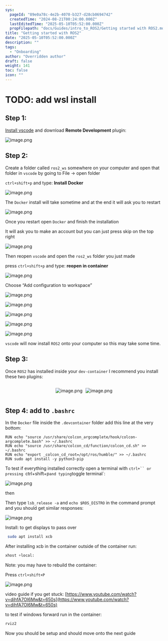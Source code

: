```yaml
---
sys:
  pageId: "89e0a78c-4e2b-4070-b327-d28cb0694742"
  createdTime: "2024-08-21T00:24:00.000Z"
  lastEditedTime: "2025-05-10T05:52:00.000Z"
  propFilepath: "docs/Guides/intro_to_ROS2/Getting started with ROS2.md"
title: "Getting started with ROS2"
date: "2025-05-10T05:52:00.000Z"
description: ""
tags:
  - "Onboarding"
author: "Overridden author"
draft: false
weight: 141
toc: false
icon: ""
---
```


# TODO: add wsl install

## Step 1:

[Install vscode](https://code.visualstudio.com/download) and download **Remote Development** plugin:

![image.png](https://prod-files-secure.s3.us-west-2.amazonaws.com/d518164a-d88e-44d1-a4ee-3adb3bd8bce0/efb52993-1881-4a40-b95e-6f020334f022/image.png?X-Amz-Algorithm=AWS4-HMAC-SHA256&X-Amz-Content-Sha256=UNSIGNED-PAYLOAD&X-Amz-Credential=ASIAZI2LB466UWZRZAKB%2F20250718%2Fus-west-2%2Fs3%2Faws4_request&X-Amz-Date=20250718T121738Z&X-Amz-Expires=3600&X-Amz-Security-Token=IQoJb3JpZ2luX2VjEHMaCXVzLXdlc3QtMiJGMEQCIBAkHYSKk0ZaZyz63fR9PpGNnE%2BeTbANcZH6nLOrMTs0AiA1F8x9exM992io9yqeMeM6kzScICIlfMhKinaGHfsrdyqIBAiM%2F%2F%2F%2F%2F%2F%2F%2F%2F%2F8BEAAaDDYzNzQyMzE4MzgwNSIMe2a%2BOtn%2F4Uhj9gvnKtwDjm2PjcmUMEgDAeWG1dPcVOUxEnFEYsfl9We%2B%2FFjTh0S2uJHu%2B2FuGk6I9pIF4Xokji%2BnfMu9GV2EPocGvKE%2FesT6wY9cnRuENF1VsMjrUrJUqga4IAgRRWvEZybJDlbK%2Fhy%2BKIC3uOWlv1H6m4dYUK8Sthck9mJmehVa4H9n6e2CWraiA3VShoK4OwRLfieOGgt57dOAmN60PTH1QtQ%2FEJe7Pfqcw7Cr7%2Fdjrtx4DxbDJyzgM6FFQ%2B%2B04CKXGpfcMKYgGKu5R30QZ6Wks1PH%2BezeIAYCATcHKd6ZFl5Xne9pnBrAQy%2B8%2BtIi3w4W3xEuUe2QFPnHGmEO%2F6r3QsBxnQkyxJ1sJrMDNi6HGzt%2FhkJMUIXj5L8ML8OHJ1HoQFGaEheAjMduCOYnPE7IemlY4%2B16qHB0JicAfaIntWzBNX85ovs8qCbQ%2Bzgnt%2FtD9mja8Rx2F3unPj6FyrszAn4r7K7Q3dX0tG83hPza3jMpakOpgVMDGR5K16JuhsVPvKMHO%2B4wNucAANB5Loy6o%2FgtVCenwCm339xK%2FTOGQsqPAfaZvOw11us5AEFy6FLPKzheOIlPAk%2BRApli1%2BIvqptoM2tmNTfy8V%2BJK1TCNNoVFy5AiJs8ouDwFq764Uswss%2FowwY6pgEohVilGNTiaFEURhyL4cpVxjltWBeJq3CMFlK7FO1VwYgVkIX0I%2F9217mimWFKsHqt5s09RA46X%2FbYgjh2W049Mkrx3kkd1bhExmrcYr%2FwS2KTmY%2FxNkbPKpF7Mm1AMVqDgdPUMNK81zvydQcapTWnyUJzGX9dT865xrDkxJm6zj9NEMuku1OR9bN23js9gdChg2Hd9aFRZr4Y%2Bvk98y7ANXKA4tS3&X-Amz-Signature=b3a4bc35b3597405cff5f57a49e751518c4562e9794a041e8d95a4a4372366a5&X-Amz-SignedHeaders=host&x-amz-checksum-mode=ENABLED&x-id=GetObject)

## Step 2:

Create a folder called `ros2_ws` somewhere on your computer and open that folder in `vscode` by going to File → open folder 

`ctrl+shift+p` and type: **Install Docker**

![image.png](https://prod-files-secure.s3.us-west-2.amazonaws.com/d518164a-d88e-44d1-a4ee-3adb3bd8bce0/2269dc0e-1cd5-47ff-bceb-c04ad9b2eab0/image.png?X-Amz-Algorithm=AWS4-HMAC-SHA256&X-Amz-Content-Sha256=UNSIGNED-PAYLOAD&X-Amz-Credential=ASIAZI2LB466UWZRZAKB%2F20250718%2Fus-west-2%2Fs3%2Faws4_request&X-Amz-Date=20250718T121738Z&X-Amz-Expires=3600&X-Amz-Security-Token=IQoJb3JpZ2luX2VjEHMaCXVzLXdlc3QtMiJGMEQCIBAkHYSKk0ZaZyz63fR9PpGNnE%2BeTbANcZH6nLOrMTs0AiA1F8x9exM992io9yqeMeM6kzScICIlfMhKinaGHfsrdyqIBAiM%2F%2F%2F%2F%2F%2F%2F%2F%2F%2F8BEAAaDDYzNzQyMzE4MzgwNSIMe2a%2BOtn%2F4Uhj9gvnKtwDjm2PjcmUMEgDAeWG1dPcVOUxEnFEYsfl9We%2B%2FFjTh0S2uJHu%2B2FuGk6I9pIF4Xokji%2BnfMu9GV2EPocGvKE%2FesT6wY9cnRuENF1VsMjrUrJUqga4IAgRRWvEZybJDlbK%2Fhy%2BKIC3uOWlv1H6m4dYUK8Sthck9mJmehVa4H9n6e2CWraiA3VShoK4OwRLfieOGgt57dOAmN60PTH1QtQ%2FEJe7Pfqcw7Cr7%2Fdjrtx4DxbDJyzgM6FFQ%2B%2B04CKXGpfcMKYgGKu5R30QZ6Wks1PH%2BezeIAYCATcHKd6ZFl5Xne9pnBrAQy%2B8%2BtIi3w4W3xEuUe2QFPnHGmEO%2F6r3QsBxnQkyxJ1sJrMDNi6HGzt%2FhkJMUIXj5L8ML8OHJ1HoQFGaEheAjMduCOYnPE7IemlY4%2B16qHB0JicAfaIntWzBNX85ovs8qCbQ%2Bzgnt%2FtD9mja8Rx2F3unPj6FyrszAn4r7K7Q3dX0tG83hPza3jMpakOpgVMDGR5K16JuhsVPvKMHO%2B4wNucAANB5Loy6o%2FgtVCenwCm339xK%2FTOGQsqPAfaZvOw11us5AEFy6FLPKzheOIlPAk%2BRApli1%2BIvqptoM2tmNTfy8V%2BJK1TCNNoVFy5AiJs8ouDwFq764Uswss%2FowwY6pgEohVilGNTiaFEURhyL4cpVxjltWBeJq3CMFlK7FO1VwYgVkIX0I%2F9217mimWFKsHqt5s09RA46X%2FbYgjh2W049Mkrx3kkd1bhExmrcYr%2FwS2KTmY%2FxNkbPKpF7Mm1AMVqDgdPUMNK81zvydQcapTWnyUJzGX9dT865xrDkxJm6zj9NEMuku1OR9bN23js9gdChg2Hd9aFRZr4Y%2Bvk98y7ANXKA4tS3&X-Amz-Signature=2b5883cfbb699a191ceb389de11da09a0b50729b421f62c7cb4f0bd8118637b8&X-Amz-SignedHeaders=host&x-amz-checksum-mode=ENABLED&x-id=GetObject)

The `Docker` install will take sometime and at the end it will ask you to restart

![image.png](https://prod-files-secure.s3.us-west-2.amazonaws.com/d518164a-d88e-44d1-a4ee-3adb3bd8bce0/ed233f78-be33-4b1f-b89c-9c346c0e961e/image.png?X-Amz-Algorithm=AWS4-HMAC-SHA256&X-Amz-Content-Sha256=UNSIGNED-PAYLOAD&X-Amz-Credential=ASIAZI2LB466UWZRZAKB%2F20250718%2Fus-west-2%2Fs3%2Faws4_request&X-Amz-Date=20250718T121738Z&X-Amz-Expires=3600&X-Amz-Security-Token=IQoJb3JpZ2luX2VjEHMaCXVzLXdlc3QtMiJGMEQCIBAkHYSKk0ZaZyz63fR9PpGNnE%2BeTbANcZH6nLOrMTs0AiA1F8x9exM992io9yqeMeM6kzScICIlfMhKinaGHfsrdyqIBAiM%2F%2F%2F%2F%2F%2F%2F%2F%2F%2F8BEAAaDDYzNzQyMzE4MzgwNSIMe2a%2BOtn%2F4Uhj9gvnKtwDjm2PjcmUMEgDAeWG1dPcVOUxEnFEYsfl9We%2B%2FFjTh0S2uJHu%2B2FuGk6I9pIF4Xokji%2BnfMu9GV2EPocGvKE%2FesT6wY9cnRuENF1VsMjrUrJUqga4IAgRRWvEZybJDlbK%2Fhy%2BKIC3uOWlv1H6m4dYUK8Sthck9mJmehVa4H9n6e2CWraiA3VShoK4OwRLfieOGgt57dOAmN60PTH1QtQ%2FEJe7Pfqcw7Cr7%2Fdjrtx4DxbDJyzgM6FFQ%2B%2B04CKXGpfcMKYgGKu5R30QZ6Wks1PH%2BezeIAYCATcHKd6ZFl5Xne9pnBrAQy%2B8%2BtIi3w4W3xEuUe2QFPnHGmEO%2F6r3QsBxnQkyxJ1sJrMDNi6HGzt%2FhkJMUIXj5L8ML8OHJ1HoQFGaEheAjMduCOYnPE7IemlY4%2B16qHB0JicAfaIntWzBNX85ovs8qCbQ%2Bzgnt%2FtD9mja8Rx2F3unPj6FyrszAn4r7K7Q3dX0tG83hPza3jMpakOpgVMDGR5K16JuhsVPvKMHO%2B4wNucAANB5Loy6o%2FgtVCenwCm339xK%2FTOGQsqPAfaZvOw11us5AEFy6FLPKzheOIlPAk%2BRApli1%2BIvqptoM2tmNTfy8V%2BJK1TCNNoVFy5AiJs8ouDwFq764Uswss%2FowwY6pgEohVilGNTiaFEURhyL4cpVxjltWBeJq3CMFlK7FO1VwYgVkIX0I%2F9217mimWFKsHqt5s09RA46X%2FbYgjh2W049Mkrx3kkd1bhExmrcYr%2FwS2KTmY%2FxNkbPKpF7Mm1AMVqDgdPUMNK81zvydQcapTWnyUJzGX9dT865xrDkxJm6zj9NEMuku1OR9bN23js9gdChg2Hd9aFRZr4Y%2Bvk98y7ANXKA4tS3&X-Amz-Signature=2ec85c5e67e35450942ca6b28de335f08a40ef517a9dcc57edf55775d258fa02&X-Amz-SignedHeaders=host&x-amz-checksum-mode=ENABLED&x-id=GetObject)

Once you restart open `Docker` and finish the installation

It will ask you to make an account but you can just press skip on the top right

![image.png](https://prod-files-secure.s3.us-west-2.amazonaws.com/d518164a-d88e-44d1-a4ee-3adb3bd8bce0/21010ad9-1659-4fd9-9f59-9932a09b2a3d/image.png?X-Amz-Algorithm=AWS4-HMAC-SHA256&X-Amz-Content-Sha256=UNSIGNED-PAYLOAD&X-Amz-Credential=ASIAZI2LB466UWZRZAKB%2F20250718%2Fus-west-2%2Fs3%2Faws4_request&X-Amz-Date=20250718T121738Z&X-Amz-Expires=3600&X-Amz-Security-Token=IQoJb3JpZ2luX2VjEHMaCXVzLXdlc3QtMiJGMEQCIBAkHYSKk0ZaZyz63fR9PpGNnE%2BeTbANcZH6nLOrMTs0AiA1F8x9exM992io9yqeMeM6kzScICIlfMhKinaGHfsrdyqIBAiM%2F%2F%2F%2F%2F%2F%2F%2F%2F%2F8BEAAaDDYzNzQyMzE4MzgwNSIMe2a%2BOtn%2F4Uhj9gvnKtwDjm2PjcmUMEgDAeWG1dPcVOUxEnFEYsfl9We%2B%2FFjTh0S2uJHu%2B2FuGk6I9pIF4Xokji%2BnfMu9GV2EPocGvKE%2FesT6wY9cnRuENF1VsMjrUrJUqga4IAgRRWvEZybJDlbK%2Fhy%2BKIC3uOWlv1H6m4dYUK8Sthck9mJmehVa4H9n6e2CWraiA3VShoK4OwRLfieOGgt57dOAmN60PTH1QtQ%2FEJe7Pfqcw7Cr7%2Fdjrtx4DxbDJyzgM6FFQ%2B%2B04CKXGpfcMKYgGKu5R30QZ6Wks1PH%2BezeIAYCATcHKd6ZFl5Xne9pnBrAQy%2B8%2BtIi3w4W3xEuUe2QFPnHGmEO%2F6r3QsBxnQkyxJ1sJrMDNi6HGzt%2FhkJMUIXj5L8ML8OHJ1HoQFGaEheAjMduCOYnPE7IemlY4%2B16qHB0JicAfaIntWzBNX85ovs8qCbQ%2Bzgnt%2FtD9mja8Rx2F3unPj6FyrszAn4r7K7Q3dX0tG83hPza3jMpakOpgVMDGR5K16JuhsVPvKMHO%2B4wNucAANB5Loy6o%2FgtVCenwCm339xK%2FTOGQsqPAfaZvOw11us5AEFy6FLPKzheOIlPAk%2BRApli1%2BIvqptoM2tmNTfy8V%2BJK1TCNNoVFy5AiJs8ouDwFq764Uswss%2FowwY6pgEohVilGNTiaFEURhyL4cpVxjltWBeJq3CMFlK7FO1VwYgVkIX0I%2F9217mimWFKsHqt5s09RA46X%2FbYgjh2W049Mkrx3kkd1bhExmrcYr%2FwS2KTmY%2FxNkbPKpF7Mm1AMVqDgdPUMNK81zvydQcapTWnyUJzGX9dT865xrDkxJm6zj9NEMuku1OR9bN23js9gdChg2Hd9aFRZr4Y%2Bvk98y7ANXKA4tS3&X-Amz-Signature=362b197e4366f7776f8705afbb02380bc97fa6dac0fe354fadc34673014b8afd&X-Amz-SignedHeaders=host&x-amz-checksum-mode=ENABLED&x-id=GetObject)

Then reopen `vscode` and open the `ros2_ws` folder you just made

press `ctrl+shift+p` and type: **reopen in container**

![image.png](https://prod-files-secure.s3.us-west-2.amazonaws.com/d518164a-d88e-44d1-a4ee-3adb3bd8bce0/4e93b8c2-41ad-488c-8095-c74205196118/image.png?X-Amz-Algorithm=AWS4-HMAC-SHA256&X-Amz-Content-Sha256=UNSIGNED-PAYLOAD&X-Amz-Credential=ASIAZI2LB466UWZRZAKB%2F20250718%2Fus-west-2%2Fs3%2Faws4_request&X-Amz-Date=20250718T121738Z&X-Amz-Expires=3600&X-Amz-Security-Token=IQoJb3JpZ2luX2VjEHMaCXVzLXdlc3QtMiJGMEQCIBAkHYSKk0ZaZyz63fR9PpGNnE%2BeTbANcZH6nLOrMTs0AiA1F8x9exM992io9yqeMeM6kzScICIlfMhKinaGHfsrdyqIBAiM%2F%2F%2F%2F%2F%2F%2F%2F%2F%2F8BEAAaDDYzNzQyMzE4MzgwNSIMe2a%2BOtn%2F4Uhj9gvnKtwDjm2PjcmUMEgDAeWG1dPcVOUxEnFEYsfl9We%2B%2FFjTh0S2uJHu%2B2FuGk6I9pIF4Xokji%2BnfMu9GV2EPocGvKE%2FesT6wY9cnRuENF1VsMjrUrJUqga4IAgRRWvEZybJDlbK%2Fhy%2BKIC3uOWlv1H6m4dYUK8Sthck9mJmehVa4H9n6e2CWraiA3VShoK4OwRLfieOGgt57dOAmN60PTH1QtQ%2FEJe7Pfqcw7Cr7%2Fdjrtx4DxbDJyzgM6FFQ%2B%2B04CKXGpfcMKYgGKu5R30QZ6Wks1PH%2BezeIAYCATcHKd6ZFl5Xne9pnBrAQy%2B8%2BtIi3w4W3xEuUe2QFPnHGmEO%2F6r3QsBxnQkyxJ1sJrMDNi6HGzt%2FhkJMUIXj5L8ML8OHJ1HoQFGaEheAjMduCOYnPE7IemlY4%2B16qHB0JicAfaIntWzBNX85ovs8qCbQ%2Bzgnt%2FtD9mja8Rx2F3unPj6FyrszAn4r7K7Q3dX0tG83hPza3jMpakOpgVMDGR5K16JuhsVPvKMHO%2B4wNucAANB5Loy6o%2FgtVCenwCm339xK%2FTOGQsqPAfaZvOw11us5AEFy6FLPKzheOIlPAk%2BRApli1%2BIvqptoM2tmNTfy8V%2BJK1TCNNoVFy5AiJs8ouDwFq764Uswss%2FowwY6pgEohVilGNTiaFEURhyL4cpVxjltWBeJq3CMFlK7FO1VwYgVkIX0I%2F9217mimWFKsHqt5s09RA46X%2FbYgjh2W049Mkrx3kkd1bhExmrcYr%2FwS2KTmY%2FxNkbPKpF7Mm1AMVqDgdPUMNK81zvydQcapTWnyUJzGX9dT865xrDkxJm6zj9NEMuku1OR9bN23js9gdChg2Hd9aFRZr4Y%2Bvk98y7ANXKA4tS3&X-Amz-Signature=588923508b79bb3af801a90f8d4bb4556e48e39cde4d5ab003e3d48a2094a828&X-Amz-SignedHeaders=host&x-amz-checksum-mode=ENABLED&x-id=GetObject)

Choose “Add configuration to workspace”

![image.png](https://prod-files-secure.s3.us-west-2.amazonaws.com/d518164a-d88e-44d1-a4ee-3adb3bd8bce0/9560b282-5060-4989-ba37-97e7b2c22476/image.png?X-Amz-Algorithm=AWS4-HMAC-SHA256&X-Amz-Content-Sha256=UNSIGNED-PAYLOAD&X-Amz-Credential=ASIAZI2LB466UWZRZAKB%2F20250718%2Fus-west-2%2Fs3%2Faws4_request&X-Amz-Date=20250718T121738Z&X-Amz-Expires=3600&X-Amz-Security-Token=IQoJb3JpZ2luX2VjEHMaCXVzLXdlc3QtMiJGMEQCIBAkHYSKk0ZaZyz63fR9PpGNnE%2BeTbANcZH6nLOrMTs0AiA1F8x9exM992io9yqeMeM6kzScICIlfMhKinaGHfsrdyqIBAiM%2F%2F%2F%2F%2F%2F%2F%2F%2F%2F8BEAAaDDYzNzQyMzE4MzgwNSIMe2a%2BOtn%2F4Uhj9gvnKtwDjm2PjcmUMEgDAeWG1dPcVOUxEnFEYsfl9We%2B%2FFjTh0S2uJHu%2B2FuGk6I9pIF4Xokji%2BnfMu9GV2EPocGvKE%2FesT6wY9cnRuENF1VsMjrUrJUqga4IAgRRWvEZybJDlbK%2Fhy%2BKIC3uOWlv1H6m4dYUK8Sthck9mJmehVa4H9n6e2CWraiA3VShoK4OwRLfieOGgt57dOAmN60PTH1QtQ%2FEJe7Pfqcw7Cr7%2Fdjrtx4DxbDJyzgM6FFQ%2B%2B04CKXGpfcMKYgGKu5R30QZ6Wks1PH%2BezeIAYCATcHKd6ZFl5Xne9pnBrAQy%2B8%2BtIi3w4W3xEuUe2QFPnHGmEO%2F6r3QsBxnQkyxJ1sJrMDNi6HGzt%2FhkJMUIXj5L8ML8OHJ1HoQFGaEheAjMduCOYnPE7IemlY4%2B16qHB0JicAfaIntWzBNX85ovs8qCbQ%2Bzgnt%2FtD9mja8Rx2F3unPj6FyrszAn4r7K7Q3dX0tG83hPza3jMpakOpgVMDGR5K16JuhsVPvKMHO%2B4wNucAANB5Loy6o%2FgtVCenwCm339xK%2FTOGQsqPAfaZvOw11us5AEFy6FLPKzheOIlPAk%2BRApli1%2BIvqptoM2tmNTfy8V%2BJK1TCNNoVFy5AiJs8ouDwFq764Uswss%2FowwY6pgEohVilGNTiaFEURhyL4cpVxjltWBeJq3CMFlK7FO1VwYgVkIX0I%2F9217mimWFKsHqt5s09RA46X%2FbYgjh2W049Mkrx3kkd1bhExmrcYr%2FwS2KTmY%2FxNkbPKpF7Mm1AMVqDgdPUMNK81zvydQcapTWnyUJzGX9dT865xrDkxJm6zj9NEMuku1OR9bN23js9gdChg2Hd9aFRZr4Y%2Bvk98y7ANXKA4tS3&X-Amz-Signature=b41d139693834a5a5dbc957240ccc41face7ad9374b5c7e78cc9159de292726e&X-Amz-SignedHeaders=host&x-amz-checksum-mode=ENABLED&x-id=GetObject)

![image.png](https://prod-files-secure.s3.us-west-2.amazonaws.com/d518164a-d88e-44d1-a4ee-3adb3bd8bce0/2ee63f81-886b-48e8-a553-dc6e5eac99e4/image.png?X-Amz-Algorithm=AWS4-HMAC-SHA256&X-Amz-Content-Sha256=UNSIGNED-PAYLOAD&X-Amz-Credential=ASIAZI2LB466UWZRZAKB%2F20250718%2Fus-west-2%2Fs3%2Faws4_request&X-Amz-Date=20250718T121738Z&X-Amz-Expires=3600&X-Amz-Security-Token=IQoJb3JpZ2luX2VjEHMaCXVzLXdlc3QtMiJGMEQCIBAkHYSKk0ZaZyz63fR9PpGNnE%2BeTbANcZH6nLOrMTs0AiA1F8x9exM992io9yqeMeM6kzScICIlfMhKinaGHfsrdyqIBAiM%2F%2F%2F%2F%2F%2F%2F%2F%2F%2F8BEAAaDDYzNzQyMzE4MzgwNSIMe2a%2BOtn%2F4Uhj9gvnKtwDjm2PjcmUMEgDAeWG1dPcVOUxEnFEYsfl9We%2B%2FFjTh0S2uJHu%2B2FuGk6I9pIF4Xokji%2BnfMu9GV2EPocGvKE%2FesT6wY9cnRuENF1VsMjrUrJUqga4IAgRRWvEZybJDlbK%2Fhy%2BKIC3uOWlv1H6m4dYUK8Sthck9mJmehVa4H9n6e2CWraiA3VShoK4OwRLfieOGgt57dOAmN60PTH1QtQ%2FEJe7Pfqcw7Cr7%2Fdjrtx4DxbDJyzgM6FFQ%2B%2B04CKXGpfcMKYgGKu5R30QZ6Wks1PH%2BezeIAYCATcHKd6ZFl5Xne9pnBrAQy%2B8%2BtIi3w4W3xEuUe2QFPnHGmEO%2F6r3QsBxnQkyxJ1sJrMDNi6HGzt%2FhkJMUIXj5L8ML8OHJ1HoQFGaEheAjMduCOYnPE7IemlY4%2B16qHB0JicAfaIntWzBNX85ovs8qCbQ%2Bzgnt%2FtD9mja8Rx2F3unPj6FyrszAn4r7K7Q3dX0tG83hPza3jMpakOpgVMDGR5K16JuhsVPvKMHO%2B4wNucAANB5Loy6o%2FgtVCenwCm339xK%2FTOGQsqPAfaZvOw11us5AEFy6FLPKzheOIlPAk%2BRApli1%2BIvqptoM2tmNTfy8V%2BJK1TCNNoVFy5AiJs8ouDwFq764Uswss%2FowwY6pgEohVilGNTiaFEURhyL4cpVxjltWBeJq3CMFlK7FO1VwYgVkIX0I%2F9217mimWFKsHqt5s09RA46X%2FbYgjh2W049Mkrx3kkd1bhExmrcYr%2FwS2KTmY%2FxNkbPKpF7Mm1AMVqDgdPUMNK81zvydQcapTWnyUJzGX9dT865xrDkxJm6zj9NEMuku1OR9bN23js9gdChg2Hd9aFRZr4Y%2Bvk98y7ANXKA4tS3&X-Amz-Signature=9078ee10fbb4af94a15c3fd9bf88e1cbd91baf42d912fc7c35eff5245f7672a0&X-Amz-SignedHeaders=host&x-amz-checksum-mode=ENABLED&x-id=GetObject)

![image.png](https://prod-files-secure.s3.us-west-2.amazonaws.com/d518164a-d88e-44d1-a4ee-3adb3bd8bce0/ae1580b2-b048-407e-aed9-b584224a7a04/image.png?X-Amz-Algorithm=AWS4-HMAC-SHA256&X-Amz-Content-Sha256=UNSIGNED-PAYLOAD&X-Amz-Credential=ASIAZI2LB466UWZRZAKB%2F20250718%2Fus-west-2%2Fs3%2Faws4_request&X-Amz-Date=20250718T121738Z&X-Amz-Expires=3600&X-Amz-Security-Token=IQoJb3JpZ2luX2VjEHMaCXVzLXdlc3QtMiJGMEQCIBAkHYSKk0ZaZyz63fR9PpGNnE%2BeTbANcZH6nLOrMTs0AiA1F8x9exM992io9yqeMeM6kzScICIlfMhKinaGHfsrdyqIBAiM%2F%2F%2F%2F%2F%2F%2F%2F%2F%2F8BEAAaDDYzNzQyMzE4MzgwNSIMe2a%2BOtn%2F4Uhj9gvnKtwDjm2PjcmUMEgDAeWG1dPcVOUxEnFEYsfl9We%2B%2FFjTh0S2uJHu%2B2FuGk6I9pIF4Xokji%2BnfMu9GV2EPocGvKE%2FesT6wY9cnRuENF1VsMjrUrJUqga4IAgRRWvEZybJDlbK%2Fhy%2BKIC3uOWlv1H6m4dYUK8Sthck9mJmehVa4H9n6e2CWraiA3VShoK4OwRLfieOGgt57dOAmN60PTH1QtQ%2FEJe7Pfqcw7Cr7%2Fdjrtx4DxbDJyzgM6FFQ%2B%2B04CKXGpfcMKYgGKu5R30QZ6Wks1PH%2BezeIAYCATcHKd6ZFl5Xne9pnBrAQy%2B8%2BtIi3w4W3xEuUe2QFPnHGmEO%2F6r3QsBxnQkyxJ1sJrMDNi6HGzt%2FhkJMUIXj5L8ML8OHJ1HoQFGaEheAjMduCOYnPE7IemlY4%2B16qHB0JicAfaIntWzBNX85ovs8qCbQ%2Bzgnt%2FtD9mja8Rx2F3unPj6FyrszAn4r7K7Q3dX0tG83hPza3jMpakOpgVMDGR5K16JuhsVPvKMHO%2B4wNucAANB5Loy6o%2FgtVCenwCm339xK%2FTOGQsqPAfaZvOw11us5AEFy6FLPKzheOIlPAk%2BRApli1%2BIvqptoM2tmNTfy8V%2BJK1TCNNoVFy5AiJs8ouDwFq764Uswss%2FowwY6pgEohVilGNTiaFEURhyL4cpVxjltWBeJq3CMFlK7FO1VwYgVkIX0I%2F9217mimWFKsHqt5s09RA46X%2FbYgjh2W049Mkrx3kkd1bhExmrcYr%2FwS2KTmY%2FxNkbPKpF7Mm1AMVqDgdPUMNK81zvydQcapTWnyUJzGX9dT865xrDkxJm6zj9NEMuku1OR9bN23js9gdChg2Hd9aFRZr4Y%2Bvk98y7ANXKA4tS3&X-Amz-Signature=36a4fcca61124b4f2a003c4a7c46f148418be3d618498d42b6b68ac6d214e474&X-Amz-SignedHeaders=host&x-amz-checksum-mode=ENABLED&x-id=GetObject)

![image.png](https://prod-files-secure.s3.us-west-2.amazonaws.com/d518164a-d88e-44d1-a4ee-3adb3bd8bce0/53255b28-f75e-430f-b9e3-c0ac8577e42b/image.png?X-Amz-Algorithm=AWS4-HMAC-SHA256&X-Amz-Content-Sha256=UNSIGNED-PAYLOAD&X-Amz-Credential=ASIAZI2LB466UWZRZAKB%2F20250718%2Fus-west-2%2Fs3%2Faws4_request&X-Amz-Date=20250718T121737Z&X-Amz-Expires=3600&X-Amz-Security-Token=IQoJb3JpZ2luX2VjEHMaCXVzLXdlc3QtMiJGMEQCIBAkHYSKk0ZaZyz63fR9PpGNnE%2BeTbANcZH6nLOrMTs0AiA1F8x9exM992io9yqeMeM6kzScICIlfMhKinaGHfsrdyqIBAiM%2F%2F%2F%2F%2F%2F%2F%2F%2F%2F8BEAAaDDYzNzQyMzE4MzgwNSIMe2a%2BOtn%2F4Uhj9gvnKtwDjm2PjcmUMEgDAeWG1dPcVOUxEnFEYsfl9We%2B%2FFjTh0S2uJHu%2B2FuGk6I9pIF4Xokji%2BnfMu9GV2EPocGvKE%2FesT6wY9cnRuENF1VsMjrUrJUqga4IAgRRWvEZybJDlbK%2Fhy%2BKIC3uOWlv1H6m4dYUK8Sthck9mJmehVa4H9n6e2CWraiA3VShoK4OwRLfieOGgt57dOAmN60PTH1QtQ%2FEJe7Pfqcw7Cr7%2Fdjrtx4DxbDJyzgM6FFQ%2B%2B04CKXGpfcMKYgGKu5R30QZ6Wks1PH%2BezeIAYCATcHKd6ZFl5Xne9pnBrAQy%2B8%2BtIi3w4W3xEuUe2QFPnHGmEO%2F6r3QsBxnQkyxJ1sJrMDNi6HGzt%2FhkJMUIXj5L8ML8OHJ1HoQFGaEheAjMduCOYnPE7IemlY4%2B16qHB0JicAfaIntWzBNX85ovs8qCbQ%2Bzgnt%2FtD9mja8Rx2F3unPj6FyrszAn4r7K7Q3dX0tG83hPza3jMpakOpgVMDGR5K16JuhsVPvKMHO%2B4wNucAANB5Loy6o%2FgtVCenwCm339xK%2FTOGQsqPAfaZvOw11us5AEFy6FLPKzheOIlPAk%2BRApli1%2BIvqptoM2tmNTfy8V%2BJK1TCNNoVFy5AiJs8ouDwFq764Uswss%2FowwY6pgEohVilGNTiaFEURhyL4cpVxjltWBeJq3CMFlK7FO1VwYgVkIX0I%2F9217mimWFKsHqt5s09RA46X%2FbYgjh2W049Mkrx3kkd1bhExmrcYr%2FwS2KTmY%2FxNkbPKpF7Mm1AMVqDgdPUMNK81zvydQcapTWnyUJzGX9dT865xrDkxJm6zj9NEMuku1OR9bN23js9gdChg2Hd9aFRZr4Y%2Bvk98y7ANXKA4tS3&X-Amz-Signature=2a85fc4f5080798780d8edb69285e4079d85a677adf5d2f967b184c15f117036&X-Amz-SignedHeaders=host&x-amz-checksum-mode=ENABLED&x-id=GetObject)

![image.png](https://prod-files-secure.s3.us-west-2.amazonaws.com/d518164a-d88e-44d1-a4ee-3adb3bd8bce0/7c562767-5af9-4ffb-97d1-327bcdf4ee00/image.png?X-Amz-Algorithm=AWS4-HMAC-SHA256&X-Amz-Content-Sha256=UNSIGNED-PAYLOAD&X-Amz-Credential=ASIAZI2LB466UWZRZAKB%2F20250718%2Fus-west-2%2Fs3%2Faws4_request&X-Amz-Date=20250718T121738Z&X-Amz-Expires=3600&X-Amz-Security-Token=IQoJb3JpZ2luX2VjEHMaCXVzLXdlc3QtMiJGMEQCIBAkHYSKk0ZaZyz63fR9PpGNnE%2BeTbANcZH6nLOrMTs0AiA1F8x9exM992io9yqeMeM6kzScICIlfMhKinaGHfsrdyqIBAiM%2F%2F%2F%2F%2F%2F%2F%2F%2F%2F8BEAAaDDYzNzQyMzE4MzgwNSIMe2a%2BOtn%2F4Uhj9gvnKtwDjm2PjcmUMEgDAeWG1dPcVOUxEnFEYsfl9We%2B%2FFjTh0S2uJHu%2B2FuGk6I9pIF4Xokji%2BnfMu9GV2EPocGvKE%2FesT6wY9cnRuENF1VsMjrUrJUqga4IAgRRWvEZybJDlbK%2Fhy%2BKIC3uOWlv1H6m4dYUK8Sthck9mJmehVa4H9n6e2CWraiA3VShoK4OwRLfieOGgt57dOAmN60PTH1QtQ%2FEJe7Pfqcw7Cr7%2Fdjrtx4DxbDJyzgM6FFQ%2B%2B04CKXGpfcMKYgGKu5R30QZ6Wks1PH%2BezeIAYCATcHKd6ZFl5Xne9pnBrAQy%2B8%2BtIi3w4W3xEuUe2QFPnHGmEO%2F6r3QsBxnQkyxJ1sJrMDNi6HGzt%2FhkJMUIXj5L8ML8OHJ1HoQFGaEheAjMduCOYnPE7IemlY4%2B16qHB0JicAfaIntWzBNX85ovs8qCbQ%2Bzgnt%2FtD9mja8Rx2F3unPj6FyrszAn4r7K7Q3dX0tG83hPza3jMpakOpgVMDGR5K16JuhsVPvKMHO%2B4wNucAANB5Loy6o%2FgtVCenwCm339xK%2FTOGQsqPAfaZvOw11us5AEFy6FLPKzheOIlPAk%2BRApli1%2BIvqptoM2tmNTfy8V%2BJK1TCNNoVFy5AiJs8ouDwFq764Uswss%2FowwY6pgEohVilGNTiaFEURhyL4cpVxjltWBeJq3CMFlK7FO1VwYgVkIX0I%2F9217mimWFKsHqt5s09RA46X%2FbYgjh2W049Mkrx3kkd1bhExmrcYr%2FwS2KTmY%2FxNkbPKpF7Mm1AMVqDgdPUMNK81zvydQcapTWnyUJzGX9dT865xrDkxJm6zj9NEMuku1OR9bN23js9gdChg2Hd9aFRZr4Y%2Bvk98y7ANXKA4tS3&X-Amz-Signature=e643868abe9e2d67ca62c280e5831ebf779ef818880c7f1cf33c68d827af2738&X-Amz-SignedHeaders=host&x-amz-checksum-mode=ENABLED&x-id=GetObject)

`vscode` will now install `ROS2` onto your computer so this may take some time.

## Step 3:

Once `ROS2` has installed inside your `dev-container` I recommend you install these two plugins:

<div style="display: flex;flex-direction: row; column-gap:10px; max-width: 630px;justify-content: center;">
<div>

![image.png](https://prod-files-secure.s3.us-west-2.amazonaws.com/d518164a-d88e-44d1-a4ee-3adb3bd8bce0/3fc3d550-5a54-4ba1-ba6b-faa01cdb7369/image.png?X-Amz-Algorithm=AWS4-HMAC-SHA256&X-Amz-Content-Sha256=UNSIGNED-PAYLOAD&X-Amz-Credential=ASIAZI2LB466SZ2P72XQ%2F20250718%2Fus-west-2%2Fs3%2Faws4_request&X-Amz-Date=20250718T121742Z&X-Amz-Expires=3600&X-Amz-Security-Token=IQoJb3JpZ2luX2VjEHMaCXVzLXdlc3QtMiJHMEUCIQD5Jx8LEmAWcsXozYdaTxxVU2qevfFvlh%2F2e9jUGsRdaAIgP2AWBcGcdCqr3e8VWR9yWPt1XfYIiva4BI6wd7e0PtYqiAQIjP%2F%2F%2F%2F%2F%2F%2F%2F%2F%2FARAAGgw2Mzc0MjMxODM4MDUiDIzruJ92kL7VGf9Z8ircA%2FHkkA9GPP0OjEKblNTx4ZXZ%2FhIQ4oLdwSbK1b%2Bv%2Bv5yeztMf0gTmG6G%2B1WwbewmbB9eqMemSMvUC%2BEvB7WW7KKA3idUozpHkik6mZxzW5y1UVOK0KUiCTYWFZnG8vfK4NbrH%2BxJ25PuunV2PCdL62sFNnFymR1Dgk%2FBdmVojBcW6Obfg3clvGZ81XkpMcOrLe5Nfr2K4QHteM0AexEVJ4tXMN0bE3L4gBRScBYipFU4TItoRJIWoSoQrLxxeWWul%2BdVfiPF73hmbCK8%2F%2F%2FiWvheBjKhf9WN6bc8dIWwnSpuhmOsgDCB8GkuDQcvyGQDGGtFyiKMDkK3q52ND%2Bfc%2BKbEcgXjx%2B9w0uUO%2BIpXw033WHmChZacESeVlSIAXYU66Shll3XpdZspK8T%2FZzmB6rCfsV%2B3q9pqypIVrtAPFN%2BNsWzpNDa8S4%2BYFr%2F%2Bsq5eDRR9QYUP%2FVrZp8p9WKRv9oaw8MEimlfhh0n2L369B%2BywspzSyDK69PyhJgg80CHVvsgEAwZXy7y4FkBmAUJecX4NKPktHR0oBks2e7W9Bsn84sHdpr5UTsRPYuBxvcivkpL%2BOBjY%2Be6soLHX93kM%2B0Maukd4TsI0KgASJnnAFrf%2Fa6DI3YMAClJuoZCfMOHP6MMGOqUBC%2BZ2HHa%2FRB4nkwIeNQMg6n%2BWS4afIElVD6dnfSgPHWiHYccsc9%2B42PgC8ohW82afG9%2FSrUVDwsF%2FjZF1Wjry4wl6w0IBgUtNNs7kvfjWyLF74YZ1ejalvD6BrSBYpjj7fNhyGEsTf7LuhbfNjVnHnsPNxSYwL4mYw1l99M6qr68nTVFWI59Up0gmgu8j5VN8dZGXRy0dY3hSXj5dAbSfXLd6VngM&X-Amz-Signature=4004907c33aa8442f303b922e67800aa98ba07c2bd77d7d390f0f7220ca7646c&X-Amz-SignedHeaders=host&x-amz-checksum-mode=ENABLED&x-id=GetObject)

</div>
<div>

![image.png](https://prod-files-secure.s3.us-west-2.amazonaws.com/d518164a-d88e-44d1-a4ee-3adb3bd8bce0/d994cc66-13c2-4093-a5a3-f84cf4601a82/image.png?X-Amz-Algorithm=AWS4-HMAC-SHA256&X-Amz-Content-Sha256=UNSIGNED-PAYLOAD&X-Amz-Credential=ASIAZI2LB4667UW3FMVM%2F20250718%2Fus-west-2%2Fs3%2Faws4_request&X-Amz-Date=20250718T121744Z&X-Amz-Expires=3600&X-Amz-Security-Token=IQoJb3JpZ2luX2VjEHMaCXVzLXdlc3QtMiJIMEYCIQD%2FveyUtdJdQAX%2B7Qkcl8Q6mFJJn8Ax4Vj2AuJ9LTRIVwIhALaK7c4vN9cywxlj2F1p5lwudZ%2FXREonj%2Bql7YpDLjy%2FKogECIz%2F%2F%2F%2F%2F%2F%2F%2F%2F%2FwEQABoMNjM3NDIzMTgzODA1IgxKnqn9kx5vkVKaJDkq3AMEXXamh932GhyLdjjo4CqO1KQRxMguBLXtI%2Bga9o4dpkOm1FMQMfTS96nrJJzufcSexedSTflcdkQnrXz6Tbi9K1sD7F5LJ4L31ll%2F%2BhEvWKI8As6GEGkLcdPUJEf4gs1uwbKYyV4oIZ3qHPWfouY8q8Z7304cWqi%2FWuSsr5uNtq13dKKl7mfxkRvbwxrar4IhsTdrUv%2B0vifLeodWHpqN30VlN6UIt4TEpQAqcd9uHHw0FVGQVZcEvUjsjar96Y3o%2FB8tk%2BrT9mQ2yBoPZV5wFpiVnr5Vs8OflOR%2BG%2FEstEmlEM%2F6W28xnOxkcGGFQVpH%2BH61L%2Bp%2Fi9xCmpTJxD%2FAr7czd6zGRaNvp%2BhNWZ34RjJTVb5cpVR9hdJABHsHGl7gQ5bPnN%2FfZykODdVdOp5fVndhlidCmhczJliJ15Llz%2Fm9CiklSr62cSq%2B9T4oaMqqgSvTzj5DxQvTfAFOePiG%2FIjL5EXuIw4VMDRWk9xgd28x3BzALF%2FtXR4GgLGAJ6jQmG2Z1Bd5ZUzBq5ihgWqByQiSlEiSsZEIZ4Dc65LJyzpswfu1RYddAxyQtOjkJWIrT0nl9PGV18kB3DVHm%2BGnYkT6%2FtRsL5nkxBpua%2F1Rhu60rcyN176XxVtFczDZz%2BjDBjqkAcy7pOqae%2Bnya6vv1KMEk84EfqAwNbhMxa%2Bda5q9mP%2BuviGVAyKAURoZTcK2mZPuRva5tcR5tY%2BlPtKMRZV4tRMWMKbNLq2Z6Dydg3fhVOnxV2mRVtWrftd%2Fx75I6Sri5RWTb%2BDFHOsJGG064SEVckV%2BXQwDmov4KXnrT2waQbzQTUaWMMey5GLtRXvaccFHBBlVSr%2B%2BTYMEJbTpCbXKYctr3Ygh&X-Amz-Signature=f9294f4831ab58228fbcf4ee80f6e79c7d55f2e2cd03eebf0842d4db3f25915d&X-Amz-SignedHeaders=host&x-amz-checksum-mode=ENABLED&x-id=GetObject)

</div>
</div>

## Step 4: add to `.bashrc`

In the `Docker` file inside the `.devcontainer` folder add this line at the very bottom: 

```docker
RUN echo "source /usr/share/colcon_argcomplete/hook/colcon-argcomplete.bash" >> ~/.bashrc
RUN echo "source /usr/share/colcon_cd/function/colcon_cd.sh" >> ~/.bashrc
RUN echo "export _colcon_cd_root=/opt/ros/humble/" >> ~/.bashrc
RUN sudo apt install -y python3-pip 
```

To test if everything installed correctly open a terminal with `ctrl+`` or pressing `ctrl+shift+p` and typing `toggle terminal`:

![image.png](https://prod-files-secure.s3.us-west-2.amazonaws.com/d518164a-d88e-44d1-a4ee-3adb3bd8bce0/6a4943d8-b04e-4c02-9a58-775f3384d1a5/image.png?X-Amz-Algorithm=AWS4-HMAC-SHA256&X-Amz-Content-Sha256=UNSIGNED-PAYLOAD&X-Amz-Credential=ASIAZI2LB466UWZRZAKB%2F20250718%2Fus-west-2%2Fs3%2Faws4_request&X-Amz-Date=20250718T121738Z&X-Amz-Expires=3600&X-Amz-Security-Token=IQoJb3JpZ2luX2VjEHMaCXVzLXdlc3QtMiJGMEQCIBAkHYSKk0ZaZyz63fR9PpGNnE%2BeTbANcZH6nLOrMTs0AiA1F8x9exM992io9yqeMeM6kzScICIlfMhKinaGHfsrdyqIBAiM%2F%2F%2F%2F%2F%2F%2F%2F%2F%2F8BEAAaDDYzNzQyMzE4MzgwNSIMe2a%2BOtn%2F4Uhj9gvnKtwDjm2PjcmUMEgDAeWG1dPcVOUxEnFEYsfl9We%2B%2FFjTh0S2uJHu%2B2FuGk6I9pIF4Xokji%2BnfMu9GV2EPocGvKE%2FesT6wY9cnRuENF1VsMjrUrJUqga4IAgRRWvEZybJDlbK%2Fhy%2BKIC3uOWlv1H6m4dYUK8Sthck9mJmehVa4H9n6e2CWraiA3VShoK4OwRLfieOGgt57dOAmN60PTH1QtQ%2FEJe7Pfqcw7Cr7%2Fdjrtx4DxbDJyzgM6FFQ%2B%2B04CKXGpfcMKYgGKu5R30QZ6Wks1PH%2BezeIAYCATcHKd6ZFl5Xne9pnBrAQy%2B8%2BtIi3w4W3xEuUe2QFPnHGmEO%2F6r3QsBxnQkyxJ1sJrMDNi6HGzt%2FhkJMUIXj5L8ML8OHJ1HoQFGaEheAjMduCOYnPE7IemlY4%2B16qHB0JicAfaIntWzBNX85ovs8qCbQ%2Bzgnt%2FtD9mja8Rx2F3unPj6FyrszAn4r7K7Q3dX0tG83hPza3jMpakOpgVMDGR5K16JuhsVPvKMHO%2B4wNucAANB5Loy6o%2FgtVCenwCm339xK%2FTOGQsqPAfaZvOw11us5AEFy6FLPKzheOIlPAk%2BRApli1%2BIvqptoM2tmNTfy8V%2BJK1TCNNoVFy5AiJs8ouDwFq764Uswss%2FowwY6pgEohVilGNTiaFEURhyL4cpVxjltWBeJq3CMFlK7FO1VwYgVkIX0I%2F9217mimWFKsHqt5s09RA46X%2FbYgjh2W049Mkrx3kkd1bhExmrcYr%2FwS2KTmY%2FxNkbPKpF7Mm1AMVqDgdPUMNK81zvydQcapTWnyUJzGX9dT865xrDkxJm6zj9NEMuku1OR9bN23js9gdChg2Hd9aFRZr4Y%2Bvk98y7ANXKA4tS3&X-Amz-Signature=8f31e0fee79318e88b09b0315f0b27807a00155ca9f6051f50dce261b5a7e629&X-Amz-SignedHeaders=host&x-amz-checksum-mode=ENABLED&x-id=GetObject)

then 

Then type `lsb_release -a` and `echo $ROS_DISTRO` in the command prompt and you should get similar responses:

![image.png](https://prod-files-secure.s3.us-west-2.amazonaws.com/d518164a-d88e-44d1-a4ee-3adb3bd8bce0/3e635dec-a805-4e85-8b9e-d000e5b71a4e/image.png?X-Amz-Algorithm=AWS4-HMAC-SHA256&X-Amz-Content-Sha256=UNSIGNED-PAYLOAD&X-Amz-Credential=ASIAZI2LB466UWZRZAKB%2F20250718%2Fus-west-2%2Fs3%2Faws4_request&X-Amz-Date=20250718T121738Z&X-Amz-Expires=3600&X-Amz-Security-Token=IQoJb3JpZ2luX2VjEHMaCXVzLXdlc3QtMiJGMEQCIBAkHYSKk0ZaZyz63fR9PpGNnE%2BeTbANcZH6nLOrMTs0AiA1F8x9exM992io9yqeMeM6kzScICIlfMhKinaGHfsrdyqIBAiM%2F%2F%2F%2F%2F%2F%2F%2F%2F%2F8BEAAaDDYzNzQyMzE4MzgwNSIMe2a%2BOtn%2F4Uhj9gvnKtwDjm2PjcmUMEgDAeWG1dPcVOUxEnFEYsfl9We%2B%2FFjTh0S2uJHu%2B2FuGk6I9pIF4Xokji%2BnfMu9GV2EPocGvKE%2FesT6wY9cnRuENF1VsMjrUrJUqga4IAgRRWvEZybJDlbK%2Fhy%2BKIC3uOWlv1H6m4dYUK8Sthck9mJmehVa4H9n6e2CWraiA3VShoK4OwRLfieOGgt57dOAmN60PTH1QtQ%2FEJe7Pfqcw7Cr7%2Fdjrtx4DxbDJyzgM6FFQ%2B%2B04CKXGpfcMKYgGKu5R30QZ6Wks1PH%2BezeIAYCATcHKd6ZFl5Xne9pnBrAQy%2B8%2BtIi3w4W3xEuUe2QFPnHGmEO%2F6r3QsBxnQkyxJ1sJrMDNi6HGzt%2FhkJMUIXj5L8ML8OHJ1HoQFGaEheAjMduCOYnPE7IemlY4%2B16qHB0JicAfaIntWzBNX85ovs8qCbQ%2Bzgnt%2FtD9mja8Rx2F3unPj6FyrszAn4r7K7Q3dX0tG83hPza3jMpakOpgVMDGR5K16JuhsVPvKMHO%2B4wNucAANB5Loy6o%2FgtVCenwCm339xK%2FTOGQsqPAfaZvOw11us5AEFy6FLPKzheOIlPAk%2BRApli1%2BIvqptoM2tmNTfy8V%2BJK1TCNNoVFy5AiJs8ouDwFq764Uswss%2FowwY6pgEohVilGNTiaFEURhyL4cpVxjltWBeJq3CMFlK7FO1VwYgVkIX0I%2F9217mimWFKsHqt5s09RA46X%2FbYgjh2W049Mkrx3kkd1bhExmrcYr%2FwS2KTmY%2FxNkbPKpF7Mm1AMVqDgdPUMNK81zvydQcapTWnyUJzGX9dT865xrDkxJm6zj9NEMuku1OR9bN23js9gdChg2Hd9aFRZr4Y%2Bvk98y7ANXKA4tS3&X-Amz-Signature=6fe179d4f63af60e3ba810fd1116aa1b9405d48b70f9b8fd64d52c17ab29b14e&X-Amz-SignedHeaders=host&x-amz-checksum-mode=ENABLED&x-id=GetObject)

Install:  to get displays to pass over

```bash
 sudo apt install xcb
```

After installing xcb in the container outside of the container run:

```python
xhost +local:
```

Note: you may have to rebuild the container:

Press `ctrl+shift+P`

![image.png](https://prod-files-secure.s3.us-west-2.amazonaws.com/d518164a-d88e-44d1-a4ee-3adb3bd8bce0/6c2be660-2618-4c38-9c26-53554f7a0b7b/image.png?X-Amz-Algorithm=AWS4-HMAC-SHA256&X-Amz-Content-Sha256=UNSIGNED-PAYLOAD&X-Amz-Credential=ASIAZI2LB466UWZRZAKB%2F20250718%2Fus-west-2%2Fs3%2Faws4_request&X-Amz-Date=20250718T121738Z&X-Amz-Expires=3600&X-Amz-Security-Token=IQoJb3JpZ2luX2VjEHMaCXVzLXdlc3QtMiJGMEQCIBAkHYSKk0ZaZyz63fR9PpGNnE%2BeTbANcZH6nLOrMTs0AiA1F8x9exM992io9yqeMeM6kzScICIlfMhKinaGHfsrdyqIBAiM%2F%2F%2F%2F%2F%2F%2F%2F%2F%2F8BEAAaDDYzNzQyMzE4MzgwNSIMe2a%2BOtn%2F4Uhj9gvnKtwDjm2PjcmUMEgDAeWG1dPcVOUxEnFEYsfl9We%2B%2FFjTh0S2uJHu%2B2FuGk6I9pIF4Xokji%2BnfMu9GV2EPocGvKE%2FesT6wY9cnRuENF1VsMjrUrJUqga4IAgRRWvEZybJDlbK%2Fhy%2BKIC3uOWlv1H6m4dYUK8Sthck9mJmehVa4H9n6e2CWraiA3VShoK4OwRLfieOGgt57dOAmN60PTH1QtQ%2FEJe7Pfqcw7Cr7%2Fdjrtx4DxbDJyzgM6FFQ%2B%2B04CKXGpfcMKYgGKu5R30QZ6Wks1PH%2BezeIAYCATcHKd6ZFl5Xne9pnBrAQy%2B8%2BtIi3w4W3xEuUe2QFPnHGmEO%2F6r3QsBxnQkyxJ1sJrMDNi6HGzt%2FhkJMUIXj5L8ML8OHJ1HoQFGaEheAjMduCOYnPE7IemlY4%2B16qHB0JicAfaIntWzBNX85ovs8qCbQ%2Bzgnt%2FtD9mja8Rx2F3unPj6FyrszAn4r7K7Q3dX0tG83hPza3jMpakOpgVMDGR5K16JuhsVPvKMHO%2B4wNucAANB5Loy6o%2FgtVCenwCm339xK%2FTOGQsqPAfaZvOw11us5AEFy6FLPKzheOIlPAk%2BRApli1%2BIvqptoM2tmNTfy8V%2BJK1TCNNoVFy5AiJs8ouDwFq764Uswss%2FowwY6pgEohVilGNTiaFEURhyL4cpVxjltWBeJq3CMFlK7FO1VwYgVkIX0I%2F9217mimWFKsHqt5s09RA46X%2FbYgjh2W049Mkrx3kkd1bhExmrcYr%2FwS2KTmY%2FxNkbPKpF7Mm1AMVqDgdPUMNK81zvydQcapTWnyUJzGX9dT865xrDkxJm6zj9NEMuku1OR9bN23js9gdChg2Hd9aFRZr4Y%2Bvk98y7ANXKA4tS3&X-Amz-Signature=642d53ebbb8c34714dd6290b3ad8938e7e8dcbc41004b761f8fd1d89d7ae22c7&X-Amz-SignedHeaders=host&x-amz-checksum-mode=ENABLED&x-id=GetObject)

video guide if you get stuck: [https://www.youtube.com/watch?v=dihfA7Ol6Mw&t=650s](https://www.youtube.com/watch?v=dihfA7Ol6Mw&t=650s)

to test if windows forward run in the container:

```bash
rviz2
```

Now you should be setup and should move onto the next guide 
